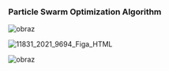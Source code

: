 ### Particle Swarm Optimization Algorithm


![obraz](https://github.com/user-attachments/assets/afc4b8b3-4ffa-44f4-866d-91ee1ec019f2)

![11831_2021_9694_Figa_HTML](https://github.com/user-attachments/assets/7cf055f9-25c8-49c3-9a25-e8e66c817bbc)


![obraz](https://github.com/user-attachments/assets/d88c28bd-3f65-4798-b42d-fb32c75aafdb)
